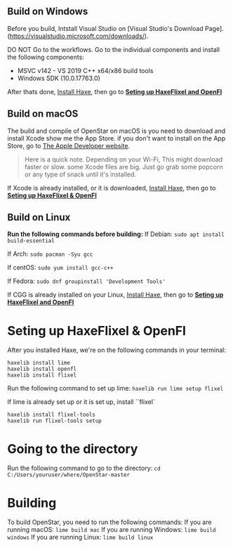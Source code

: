 


## Build on Windows
Before you build, Intstall Visual Studio on [Visual Studio's Download Page].(https://visualstudio.microsoft.com/downloads/). 

DO NOT Go to the workflows. Go to the individual components and install the following components: 

- MSVC v142 - VS 2019 C++ x64/x86 build tools
- Windows SDK (10.0.17763.0)



After thats done, [Install Haxe](https://haxe.org/download/), then go to **[Seting up HaxeFlixel and OpenFl](#seting-up-haxeflixel--openfl)**

## Build on macOS
 The build and compile of OpenStar on macOS is you need to download and install Xcode show me the App Store. if you don't want to install on the App Store, go to [The Apple Developer website](https://developer.apple.com/xcode/). 
> Here is a quick note. Depending on your Wi-Fi, This might download faster or slow. some Xcode files are big. Just go grab some popcorn or any type of snack until it's installed.

If Xcode is already installed, or it is downloaded, [Install Haxe](https://haxe.org/download/), then go to **[Seting up HaxeFlixel & OpenFl](#set-up-haxeflixel--openfl)**

## Build on Linux
**Run the following commands before building:**
If Debian: ``sudo apt install build-essential``

If Arch: ``sudo pacman -Syu gcc``

If centOS: ``sudo yum install gcc-c++``

If Fedora: ``sudo dnf groupinstall 'Development Tools'``


If CGG is already installed on your Linux, [Install Haxe](https://haxe.org/download/), then go to **[Seting up HaxeFlixel and OpenFl](#seting-up-haxeflixel--openfl)**


# Seting up HaxeFlixel & OpenFl

After you installed Haxe, we're on the following commands in your terminal:

```
haxelib install lime
haxelib install openfl
haxelib install flixel
```
Run the following command to set up lime:
``haxelib run lime setup flixel``

If lime is already set up or it is set up, install ``flixel`
```
haxelib install flixel-tools
haxelib run flixel-tools setup
```
# Going to the directory
Run the following command to go to the directory:
``cd C:/Users/youruser/where/OpenStar-master``
# Building
To build OpenStar, you need to run the following commands: 
If you are running macOS: ``lime build mac``
If you are running Windows: ``lime build windows``
If you are running Linux: ``lime build linux``










